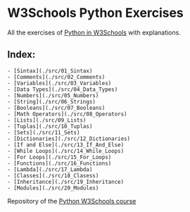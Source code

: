 # W3Schools Python Exercises

All the exercises of [Python in W3Schools](https://www.w3schools.com/python/exercise.asp)
with explanations.

## Index:
	- [Sintax](./src/01_Sintax)
	- [Comments](./src/02_Comments)
	- [Variables](./src/03_Variables)
	- [Data Types](./src/04_Data_Types)
	- [Numbers](./src/05_Numbers)
	- [String](./src/06_Strings)
	- [Booleans](./src/07_Booleans)
	- [Math Operators](./src/08_Operators)
	- [Lists](./src/09_Lists)
	- [Tuplas](./src/10_Tuplas)
	- [Sets](./src/11_Sets)
	- [Dictionaries](./src/12_Dictionaries)
	- [If and Else](./src/13_If_And_Else)
	- [While Loops](./src/14_While_Loops)
	- [For Loops](./src/15_For_Loops)
	- [Functions](./src/16_Functions)
	- [Lambda](./src/17_Lambda)
	- [Classes](./src/18_Clasess)
	- [Inheritance](./src/19_Inheritance)
    - [Modules](./src/20_Modules)

Repository of the [Python W3Schools course](https://github.com/UltiRequiem/Python-Tutorial-W3Schools)
